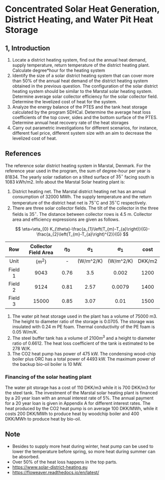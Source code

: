 # Concentrated Solar Heat Generation, District Heating, and Water Pit Heat Storage

## 1, Introduction

1. Locate a district heating system, find out the annual heat demand, supply temperature, return temperature of the district heating plant. Calculate degree*hour for the heating system
2. Identify the size of a solar district heating system that can cover more than 50% of the annual heat demand of the district heating system obtained in the previous question. The configuration of the solar district heating system should be similar to the Marstal solar heating system. Determine average solar collector efficiency for the solar collector field. Determine the levelized cost of heat for the system.
3. Analyze the energy balance of the PTES and the tank heat storage calculated by the program SDHCal. Determine the average heat loss coefficients of the top cover, sides and the bottom surface of the PTES. Determine annual heat recovery rate of the heat storages
4. Carry out parametric investigations for different scenarios, for instance, different fuel price, different system size with an aim to decrease the levelized cost of heat.

## References

The reference solar district heating system in Marstal, Denmark. For the reference year used in the program, the sum of degree-hour per year is 81834\. The yearly solar radiation on a tilted surface of $35^{\circ}$ facing south is 1083 kWh/m2\. Info about the Marstal Solar heating plant is:

1. District heating net. The Marstal district heating net has an annual consumption of 32000 MWh. The supply temperature and the return temperature of the district heat net is $75^{\circ}$C and $35^{\circ}$C respectively.
2. There are three solar collector fields. The tilt of the collector in the three fields is $35^{\circ}$. The distance between collector rows is 4.5 m. Collector area and efficiency expressions are given as follows.

$$ \eta=\eta_{0} K_{\theta}-\frac{a_{1}\left(T_{m}-T_{a}\right)}{G}-\frac{a_{2}\left(T_{m}-T_{a}\right)^{2}}{G} $$

|   Row   | Collector Field Area | $\eta_{0}$ |  $a_{1}$  |  $a_{1}$  |  cost  |
|:-------:|:--------------------:|:----------:|:---------:|:---------:|:------:|
|  Unit   |       ($m^2$)        |     -      | (W/m^2/K) | (W/m^2/K) | DKK/m2 |
| Field 1 |         9043         |    0.76    |    3.5    |   0.002   |  1200  |
| Field 2 |         9124         |    0.81    |   2.57    |  0.0079   |  1400  |
| Field 3 |        15000         |    0.85    |   3.07    |   0.01    |  1500  |

1. The water pit heat storage used in the plant has a volume of 75000 m3\. The height to diameter ratio of the storage is 0.0705\. The storage was insulated with 0.24 m PE foam. Thermal conductivity of the PE foam is 0.05 W/m/K.
2. The steel buffer tank has a volume of $2100 m^3$ and a height to diameter ratio of 0.6612\. The heat loss coefficient of the tank is estimated to be 278 W/K.
3. The CO2 heat pump has power of 475 kW. The condensing wood-chip boiler plus ORC has a total power of 4493 kW. The maximum power of the backup bio-oil boiler is 10 MW.

### Financing of the solar heating plant

The water pit storage has a cost of 110 DKK/m3 while it is 700 DKK/m3 for the steel tank. The investment of the Marstal solar heating plant is financed by a 20 year loan with an annual interest rate of 5%. The annual payment for a 20 year loan is given in Appendix A for different interest rates. The heat produced by the CO2 heat pump is on average 100 DKK/MWh, while it costs 200 DKK/MWh to produce heat by woodchip boiler and 400 DKK/MWh to produce heat by bio-oil.

## Note

- Besides to supply more heat during winter, heat pump can be used to lower the temperature before spring, so more heat during summer can be absorbed.
- Over 50% of the heat loss happens in the top parts.
- <https://www.solar-district-heating.eu>
- <https://floweaver.readthedocs.io/en/latest/>
